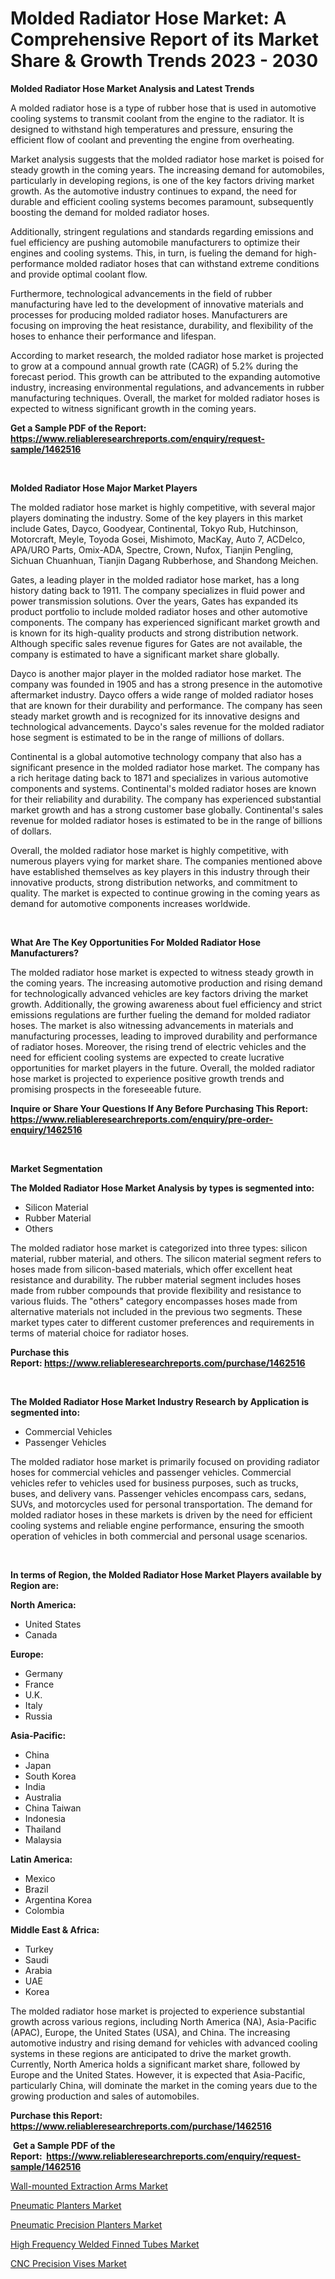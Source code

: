 <p><h1>Molded Radiator Hose Market: A Comprehensive Report of its Market Share & Growth Trends 2023 - 2030</h1></p><p><strong>Molded Radiator Hose Market Analysis and Latest Trends</strong></p>
<p><p>A molded radiator hose is a type of rubber hose that is used in automotive cooling systems to transmit coolant from the engine to the radiator. It is designed to withstand high temperatures and pressure, ensuring the efficient flow of coolant and preventing the engine from overheating.</p><p>Market analysis suggests that the molded radiator hose market is poised for steady growth in the coming years. The increasing demand for automobiles, particularly in developing regions, is one of the key factors driving market growth. As the automotive industry continues to expand, the need for durable and efficient cooling systems becomes paramount, subsequently boosting the demand for molded radiator hoses.</p><p>Additionally, stringent regulations and standards regarding emissions and fuel efficiency are pushing automobile manufacturers to optimize their engines and cooling systems. This, in turn, is fueling the demand for high-performance molded radiator hoses that can withstand extreme conditions and provide optimal coolant flow.</p><p>Furthermore, technological advancements in the field of rubber manufacturing have led to the development of innovative materials and processes for producing molded radiator hoses. Manufacturers are focusing on improving the heat resistance, durability, and flexibility of the hoses to enhance their performance and lifespan.</p><p>According to market research, the molded radiator hose market is projected to grow at a compound annual growth rate (CAGR) of 5.2% during the forecast period. This growth can be attributed to the expanding automotive industry, increasing environmental regulations, and advancements in rubber manufacturing techniques. Overall, the market for molded radiator hoses is expected to witness significant growth in the coming years.</p></p>
<p><strong>Get a Sample PDF of the Report:&nbsp; <a href="https://www.reliableresearchreports.com/enquiry/request-sample/1462516">https://www.reliableresearchreports.com/enquiry/request-sample/1462516</a></strong></p>
<p>&nbsp;</p>
<p><strong>Molded Radiator Hose Major Market Players</strong></p>
<p><p>The molded radiator hose market is highly competitive, with several major players dominating the industry. Some of the key players in this market include Gates, Dayco, Goodyear, Continental, Tokyo Rub, Hutchinson, Motorcraft, Meyle, Toyoda Gosei, Mishimoto, MacKay, Auto 7, ACDelco, APA/URO Parts, Omix-ADA, Spectre, Crown, Nufox, Tianjin Pengling, Sichuan Chuanhuan, Tianjin Dagang Rubberhose, and Shandong Meichen.</p><p>Gates, a leading player in the molded radiator hose market, has a long history dating back to 1911. The company specializes in fluid power and power transmission solutions. Over the years, Gates has expanded its product portfolio to include molded radiator hoses and other automotive components. The company has experienced significant market growth and is known for its high-quality products and strong distribution network. Although specific sales revenue figures for Gates are not available, the company is estimated to have a significant market share globally.</p><p>Dayco is another major player in the molded radiator hose market. The company was founded in 1905 and has a strong presence in the automotive aftermarket industry. Dayco offers a wide range of molded radiator hoses that are known for their durability and performance. The company has seen steady market growth and is recognized for its innovative designs and technological advancements. Dayco's sales revenue for the molded radiator hose segment is estimated to be in the range of millions of dollars.</p><p>Continental is a global automotive technology company that also has a significant presence in the molded radiator hose market. The company has a rich heritage dating back to 1871 and specializes in various automotive components and systems. Continental's molded radiator hoses are known for their reliability and durability. The company has experienced substantial market growth and has a strong customer base globally. Continental's sales revenue for molded radiator hoses is estimated to be in the range of billions of dollars.</p><p>Overall, the molded radiator hose market is highly competitive, with numerous players vying for market share. The companies mentioned above have established themselves as key players in this industry through their innovative products, strong distribution networks, and commitment to quality. The market is expected to continue growing in the coming years as demand for automotive components increases worldwide.</p></p>
<p>&nbsp;</p>
<p><strong>What Are The Key Opportunities For Molded Radiator Hose Manufacturers?</strong></p>
<p><p>The molded radiator hose market is expected to witness steady growth in the coming years. The increasing automotive production and rising demand for technologically advanced vehicles are key factors driving the market growth. Additionally, the growing awareness about fuel efficiency and strict emissions regulations are further fueling the demand for molded radiator hoses. The market is also witnessing advancements in materials and manufacturing processes, leading to improved durability and performance of radiator hoses. Moreover, the rising trend of electric vehicles and the need for efficient cooling systems are expected to create lucrative opportunities for market players in the future. Overall, the molded radiator hose market is projected to experience positive growth trends and promising prospects in the foreseeable future.</p></p>
<p><strong>Inquire or Share Your Questions If Any Before Purchasing This Report: <a href="https://www.reliableresearchreports.com/enquiry/pre-order-enquiry/1462516">https://www.reliableresearchreports.com/enquiry/pre-order-enquiry/1462516</a></strong></p>
<p>&nbsp;</p>
<p><strong>Market Segmentation</strong></p>
<p><strong>The Molded Radiator Hose Market Analysis by types is segmented into:</strong></p>
<p><ul><li>Silicon Material</li><li>Rubber Material</li><li>Others</li></ul></p>
<p><p>The molded radiator hose market is categorized into three types: silicon material, rubber material, and others. The silicon material segment refers to hoses made from silicon-based materials, which offer excellent heat resistance and durability. The rubber material segment includes hoses made from rubber compounds that provide flexibility and resistance to various fluids. The "others" category encompasses hoses made from alternative materials not included in the previous two segments. These market types cater to different customer preferences and requirements in terms of material choice for radiator hoses.</p></p>
<p><strong>Purchase this Report:&nbsp;<a href="https://www.reliableresearchreports.com/purchase/1462516">https://www.reliableresearchreports.com/purchase/1462516</a></strong></p>
<p>&nbsp;</p>
<p><strong>The Molded Radiator Hose Market Industry Research by Application is segmented into:</strong></p>
<p><ul><li>Commercial Vehicles</li><li>Passenger Vehicles</li></ul></p>
<p><p>The molded radiator hose market is primarily focused on providing radiator hoses for commercial vehicles and passenger vehicles. Commercial vehicles refer to vehicles used for business purposes, such as trucks, buses, and delivery vans. Passenger vehicles encompass cars, sedans, SUVs, and motorcycles used for personal transportation. The demand for molded radiator hoses in these markets is driven by the need for efficient cooling systems and reliable engine performance, ensuring the smooth operation of vehicles in both commercial and personal usage scenarios.</p></p>
<p>&nbsp;</p>
<p><strong>In terms of Region, the Molded Radiator Hose Market Players available by Region are:</strong></p>
<p>
    <p> <strong> North America: </strong>
        <ul>
            <li>United States</li>
            <li>Canada</li>
        </ul>
        </p> 
    <p> <strong> Europe: </strong>
        <ul>
            <li>Germany</li>
            <li>France</li>
            <li>U.K.</li>
            <li>Italy</li>
            <li>Russia</li>
        </ul>
        </p> 
    <p> <strong> Asia-Pacific: </strong>
        <ul>
            <li>China</li>
            <li>Japan</li>
            <li>South Korea</li>
            <li>India</li>
            <li>Australia</li>
            <li>China Taiwan</li>
            <li>Indonesia</li>
            <li>Thailand</li>
            <li>Malaysia</li>
        </ul>
        </p> 
    <p> <strong> Latin America: </strong>
        <ul>
            <li>Mexico</li>
            <li>Brazil</li>
            <li>Argentina Korea</li>
            <li>Colombia</li>
        </ul>
        </p> 
    <p> <strong> Middle East & Africa: </strong>
        <ul>
            <li>Turkey</li>
            <li>Saudi</li>
            <li>Arabia</li>
            <li>UAE</li>
            <li>Korea</li>
        </ul>
    </p>
    </p>
<p><p>The molded radiator hose market is projected to experience substantial growth across various regions, including North America (NA), Asia-Pacific (APAC), Europe, the United States (USA), and China. The increasing automotive industry and rising demand for vehicles with advanced cooling systems in these regions are anticipated to drive the market growth. Currently, North America holds a significant market share, followed by Europe and the United States. However, it is expected that Asia-Pacific, particularly China, will dominate the market in the coming years due to the growing production and sales of automobiles.</p></p>
<p><strong>Purchase this Report: <a href="https://www.reliableresearchreports.com/purchase/1462516">https://www.reliableresearchreports.com/purchase/1462516</a></strong></p>
<p>&nbsp;<strong>Get a Sample PDF of the Report:&nbsp;&nbsp;<a href="https://www.reliableresearchreports.com/enquiry/request-sample/1462516">https://www.reliableresearchreports.com/enquiry/request-sample/1462516</a></strong></p>
<p><strong></strong></p>
<p><p><a href="https://medium.com/@rosaerluke/wall-mounted-extraction-arms-market-insight-market-trends-growth-forecasted-from-2023-to-2030-7f0efcec3853">Wall-mounted Extraction Arms Market</a></p><p><a href="https://medium.com/@roscoemayer1990/pneumatic-planters-market-trends-forecast-and-competitive-analysis-to-2030-5efdbed8b1dd">Pneumatic Planters Market</a></p><p><a href="https://medium.com/@noemiharvey05/pneumatic-precision-planters-market-insights-into-market-cagr-market-trends-and-growth-a75c49d43562">Pneumatic Precision Planters Market</a></p><p><a href="https://medium.com/@karleeprice82/analyzing-high-frequency-welded-finned-tubes-market-global-industry-perspective-and-forecast-2023-34204f32f500">High Frequency Welded Finned Tubes Market</a></p><p><a href="https://medium.com/@adolfoadams1988/cnc-precision-vises-market-research-report-its-history-and-forecast-2023-to-2030-91dc6900bbca">CNC Precision Vises Market</a></p></p>
